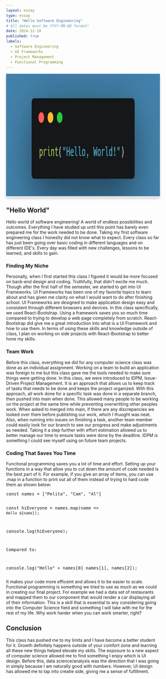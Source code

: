 ```yaml
---
layout: essay
type: essay
title: "Hello Software Engineering"
# All dates must be YYYY-MM-DD format!
date: 2024-12-18
published: true
labels:
  - Software Engineering 
  - UI Frameworks
  - Project Management
  - Functional Programming
---
```


<div>
<div style="text-align: center; box-shadow: 0 4px 8px rgba(0, 0, 0, 0.2); border-radius: 8px;">
<img src="../img/helloworld.jpg" alt="Hello World Coding" height="400px" >
</div>
<h2>"Hello World"</h2>
<p>Hello world of software engineering! A world of endless possibilities and outcomes. Everything I have studied up until this point has barely even prepared me for the work needed to be done. Taking my first software engineering class I honeslty did not know what to expect. Every class so far has just been going over basic coding in different languages and on different IDE's. Every day was filled with new challenges, lessons to be learned, and skills to gain.</p>

<h3>Finding My Niche</h3>
<p>Personally, when I first started this class I figured it would be more focused on back-end design and coding. Truthfully, that didn't excite me much. Though after the first half of the semester, we started to get into UI Frameworks. UI Frameworks has been one of my favorite topics to learn about and has given me clarity on what I would want to do after finishing school. UI Frameworks are designed to make application design easy and consistent through different browsers and devices. In this class specifically, we used React-Bootstrap. Using a framework saves you so much time compared to trying to develop a web page completely from scratch. React-Bootstrap did give me a great introduction into what is a UI Framework and how to use them. In terms of using these skills and knowledge outside of class, I plan on working on side projects with React-Bootstrap to better hone my skills.</p>

<h3>Team Work</h3>
<p>Before this class, everything we did for any computer science class was done as an individual assignment. Working on a team to build an application was foreign to me but this class gave me the tools needed to make sure things were getting done. In this class, we were introduced to IDPM, Issue-Driven Project Management. It is an approach that allows us to keep track of tasks that needs to be done and keeps the project organized. With this approach, all work done for a specific task was done in a separate branch, then pushed into main when done. This allowed many people to be working on the project at the same time while preventing overwritting other peoples work. When asked to merged into main, if there are any discrepancies we looked over them before publishing our work, which I thuoght was neat. Also, when running into issues on finishing a task, another team member could easily look for our branch to see our progress and make adjustments as needed. Taking it a step further with effort estimation allowed us to better manage our time to ensure tasks were done by the deadline. IDPM is something I could see myself using on future team projects.</p>

<h3>Coding That Saves You Time</h3>
<p>Funcitonal programming saves you a lot of time and effort. Setting up your functions in a way that allow you to cut down the amount of code needed is the best part of it. For example, if you give an array of items, you can use .map in a function to print out all of them instead of trying to hard code them as shown below:
<pre>
const names = ["Pelita", "Cam", "Al"]

const hiEveryone = names.map(name => `Hello ${name}`);

console.log(hiEveryone);

Compared to:

console.log("Hello" + names[0] names[1], names[2]);
</pre>
It makes your code more efficeint and allows it to be easier to scale. Functional programming is something we tried to use as much as we could in creating our final project. For example we had a data set of restaurants and mapped them to our component that would render a car displaying all of their information. This is a skill that is essential to any considering going into the Computer Science field and something I will take with me for the rest of my life. Why work harder when you can work smarter, right?
</p>

<h2>Conclusion</h2>
<p>This class has pushed me to my limits and I have become a better student for it. Growth definitely happens outside of your comfort zone and learning all these new things helped elevate my skills. The exposure to a new aspect of computer science allowed me to find something I enjoy which is UI design. Before this, data science/analysis was the direction that I was going in simply because I am naturally good with numbers. However, UI design has allowed me to tap into creatie side, giving me a sense of fufillment.</p>
</div>